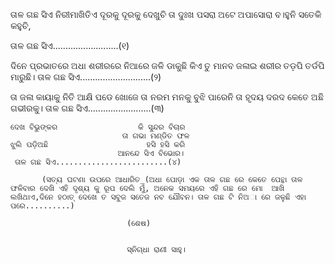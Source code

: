  ତାଳ ଗଛ ସିଏ               ନିରୀମାଖିତିଏ
           ଦୂରକୁ ଦୂରକୁ ଦେଖୁଚି
  ତା ଦୁଃଖ ପସରା     ଅଟେ ଅପାସୋରା
             ବ।ହୁନି ସତେକି କହୁଚି,
             
   ତାଳ ଗଛ ସିଏ..........................(୧)

   ଦିନେ ପ୍ରଭାତରେ         ଅଧା ଶରୀରରେ
                       ନିଆରେ ଜଳି ଡାକୁଛି
   କିଏ ତୁ ମାନବ           ଜଳାଇ ଶରୀର
                         ତଡ଼ପି  ତର୍ଡପି ମାରୁଛି।
   ତାଳ ଗଛ ସିଏ............................(୨)

   ତା ଜଳା କାୟାକୁ      ନିତି    ଆକ୍ଷି ପଡେ
                        ଖୋଜେ ତା ନରମ ମନକୁ
    ବୁଝି ପାରେନି ତା                ହୃଦୟ  ଦରଦ
                           କେତେ ଅଛି ଗଭୀରକୁ।
    ତାଳ ଗଛ ସିଏ.........................(୩)

    ଦେଖ ବିଭୁଙ୍କର                  କି ସୁନ୍ଦର ବିଚାର
                             ତା ଗଭା ମଣ୍ଡିତ ଫଳ
    ଝୁଲି ପଡ଼ିଅଛି                      ହସି ହସି କରି
                            ଆନନ୍ଦେ ସିଏ ବିଭୋର।
     ତାଳ ଗଛ ସିଏ.........................(୪)
        
           (ସତ୍ୟ ଘଟଣା ଉପରେ ଆଧାରିତ_(ଅଧା ପୋଡ଼ା ଏକ ତାଳ ଗଛ ରେ କେତେ ପେନ୍ଥା ତାଳ ଫଳିବାର ଦେଖି ଏହି ଦୃଶ୍ୟ କୁ ରୂପ ଦେଲି ମୁଁ, ଅନେକ ସମୟରେ ଏହି ଗଛ ରେ ମାେ  ଆଖି ଲଖିଥାଏ,ଦିନେ ହଠାତ୍ ଦେଖେ ତ ସବୁଜ ସତେଜ ନବ ଯୌବନ। ତାଳ ଗଛ ଟି ନିଅା ରେ ଜଳୁଛି ଏହା ପରେ..........)
           
                              (ଶେଷ)


                              ସ୍ନିଗ୍ଧା ରାଣୀ ସାହୁ।
